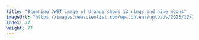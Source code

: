 ```yaml
---
title: "Stunning JWST image of Uranus shows 13 rings and nine moons"
imageUrl: "https://images.newscientist.com/wp-content/uploads/2023/12/18164552/SEI_184546099.jpg?width=600"
index: 77
weight: 77
---
```

